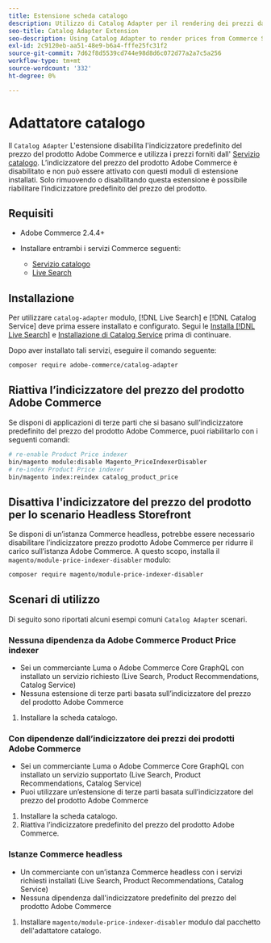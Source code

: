 ```yaml
---
title: Estensione scheda catalogo
description: Utilizzo di Catalog Adapter per il rendering dei prezzi da Commerce Services
seo-title: Catalog Adapter Extension
seo-description: Using Catalog Adapter to render prices from Commerce Services
exl-id: 2c9120eb-aa51-48e9-b6a4-fffe25fc31f2
source-git-commit: 7d62f8d5539cd744e98d8d6c072d77a2a7c5a256
workflow-type: tm+mt
source-wordcount: '332'
ht-degree: 0%

---
```


# Adattatore catalogo

Il `Catalog Adapter` L&#39;estensione disabilita l&#39;indicizzatore predefinito del prezzo del prodotto Adobe Commerce e utilizza i prezzi forniti dall&#39; [Servizio catalogo](../catalog-service/overview.md).
L’indicizzatore del prezzo del prodotto Adobe Commerce è disabilitato e non può essere attivato con questi moduli di estensione installati. Solo rimuovendo o disabilitando questa estensione è possibile riabilitare l’indicizzatore predefinito del prezzo del prodotto.

## Requisiti

* Adobe Commerce 2.4.4+
* Installare entrambi i servizi Commerce seguenti:

   * [Servizio catalogo](../catalog-service/overview.md)
   * [Live Search](../live-search/overview.md)

## Installazione

Per utilizzare `catalog-adapter` modulo, [!DNL Live Search] e [!DNL Catalog Service] deve prima essere installato e configurato. Segui le [Installa [!DNL Live Search]](../live-search/install.md) e [Installazione di Catalog Service](../catalog-service/installation.md) prima di continuare.

Dopo aver installato tali servizi, eseguire il comando seguente:

```bash
composer require adobe-commerce/catalog-adapter
```

## Riattiva l’indicizzatore del prezzo del prodotto Adobe Commerce

Se disponi di applicazioni di terze parti che si basano sull’indicizzatore predefinito del prezzo del prodotto Adobe Commerce, puoi riabilitarlo con i seguenti comandi:

```bash
# re-enable Product Price indexer
bin/magento module:disable Magento_PriceIndexerDisabler
# re-index Product Price indexer 
bin/magento index:reindex catalog_product_price
```

## Disattiva l&#39;indicizzatore del prezzo del prodotto per lo scenario Headless Storefront

Se disponi di un’istanza Commerce headless, potrebbe essere necessario disabilitare l’indicizzatore prezzo prodotto Adobe Commerce per ridurre il carico sull’istanza Adobe Commerce.
A questo scopo, installa il `magento/module-price-indexer-disabler` modulo:

```bash
composer require magento/module-price-indexer-disabler
```

## Scenari di utilizzo

Di seguito sono riportati alcuni esempi comuni `Catalog Adapter` scenari.

### Nessuna dipendenza da Adobe Commerce Product Price indexer

* Sei un commerciante Luma o Adobe Commerce Core GraphQL con installato un servizio richiesto (Live Search, Product Recommendations, Catalog Service)
* Nessuna estensione di terze parti basata sull’indicizzatore del prezzo del prodotto Adobe Commerce

1. Installare la scheda catalogo.

### Con dipendenze dall’indicizzatore dei prezzi dei prodotti Adobe Commerce

* Sei un commerciante Luma o Adobe Commerce Core GraphQL con installato un servizio supportato (Live Search, Product Recommendations, Catalog Service)
* Puoi utilizzare un’estensione di terze parti basata sull’indicizzatore del prezzo del prodotto Adobe Commerce

1. Installare la scheda catalogo.
1. Riattiva l’indicizzatore predefinito del prezzo del prodotto Adobe Commerce.

### Istanze Commerce headless

* Un commerciante con un’istanza Commerce headless con i servizi richiesti installati (Live Search, Product Recommendations, Catalog Service)
* Nessuna dipendenza dall&#39;indicizzatore predefinito del prezzo del prodotto Adobe Commerce

1. Installare `magento/module-price-indexer-disabler` modulo dal pacchetto dell&#39;adattatore catalogo.
